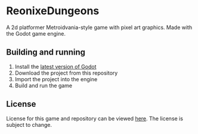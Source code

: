 # ReonixeDungeons
A 2d platformer Metroidvania-style game with pixel art graphics. Made with the Godot game engine.

## Building and running
1. Install the [latest version of Godot](https://godotengine.org/download)
2. Download the project from this repository
3. Import the project into the engine
4. Build and run the game

## License
License for this game and repository can be viewed [here](https://gitlab.com/AshVXmc/reonixedungeons/-/blob/main/LICENSE.txt). The license is subject to change.